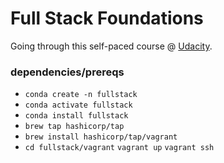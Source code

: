 # Full Stack Foundations

Going through this self-paced course @ [Udacity](https://www.udacity.com/course/full-stack-foundations--ud088).

### dependencies/prereqs

* `conda create -n fullstack`
* `conda activate fullstack`
* `conda install fullstack`
* `brew tap hashicorp/tap`
* `brew install hashicorp/tap/vagrant`
* `cd fullstack/vagrant` `vagrant up` `vagrant ssh`